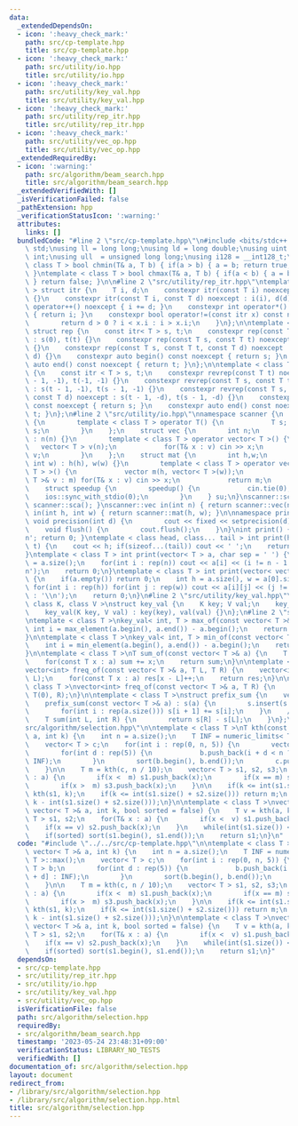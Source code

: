 ```yaml
---
data:
  _extendedDependsOn:
  - icon: ':heavy_check_mark:'
    path: src/cp-template.hpp
    title: src/cp-template.hpp
  - icon: ':heavy_check_mark:'
    path: src/utility/io.hpp
    title: src/utility/io.hpp
  - icon: ':heavy_check_mark:'
    path: src/utility/key_val.hpp
    title: src/utility/key_val.hpp
  - icon: ':heavy_check_mark:'
    path: src/utility/rep_itr.hpp
    title: src/utility/rep_itr.hpp
  - icon: ':heavy_check_mark:'
    path: src/utility/vec_op.hpp
    title: src/utility/vec_op.hpp
  _extendedRequiredBy:
  - icon: ':warning:'
    path: src/algorithm/beam_search.hpp
    title: src/algorithm/beam_search.hpp
  _extendedVerifiedWith: []
  _isVerificationFailed: false
  _pathExtension: hpp
  _verificationStatusIcon: ':warning:'
  attributes:
    links: []
  bundledCode: "#line 2 \"src/cp-template.hpp\"\n#include <bits/stdc++.h>\nusing namespace\
    \ std;\nusing ll = long long;\nusing ld = long double;\nusing uint = unsigned\
    \ int;\nusing ull  = unsigned long long;\nusing i128 = __int128_t;\ntemplate <\
    \ class T > bool chmin(T& a, T b) { if(a > b) { a = b; return true; } return false;\
    \ }\ntemplate < class T > bool chmax(T& a, T b) { if(a < b) { a = b; return true;\
    \ } return false; }\n\n#line 2 \"src/utility/rep_itr.hpp\"\ntemplate < class T\
    \ > struct itr {\n    T i, d;\n    constexpr itr(const T i) noexcept : i(i), d(1)\
    \ {}\n    constexpr itr(const T i, const T d) noexcept : i(i), d(d) {}\n    void\
    \ operator++() noexcept { i += d; }\n    constexpr int operator*() const noexcept\
    \ { return i; }\n    constexpr bool operator!=(const itr x) const noexcept {\n\
    \        return d > 0 ? i < x.i : i > x.i;\n    }\n};\n\ntemplate < class T >\
    \ struct rep {\n    const itr< T > s, t;\n    constexpr rep(const T t) noexcept\
    \ : s(0), t(t) {}\n    constexpr rep(const T s, const T t) noexcept : s(s), t(t)\
    \ {}\n    constexpr rep(const T s, const T t, const T d) noexcept : s(s, d), t(t,\
    \ d) {}\n    constexpr auto begin() const noexcept { return s; }\n    constexpr\
    \ auto end() const noexcept { return t; }\n};\n\ntemplate < class T > struct revrep\
    \ {\n    const itr < T > s, t;\n    constexpr revrep(const T t) noexcept : s(t\
    \ - 1, -1), t(-1, -1) {}\n    constexpr revrep(const T s, const T t) noexcept\
    \ : s(t - 1, -1), t(s - 1, -1) {}\n    constexpr revrep(const T s, const T t,\
    \ const T d) noexcept : s(t - 1, -d), t(s - 1, -d) {}\n    constexpr auto begin()\
    \ const noexcept { return s; }\n    constexpr auto end() const noexcept { return\
    \ t; }\n};\n#line 2 \"src/utility/io.hpp\"\nnamespace scanner {\n    struct sca\
    \ {\n        template < class T > operator T() {\n            T s; cin >> s; return\
    \ s;\n        }\n    };\n    struct vec {\n        int n;\n        vec(int n)\
    \ : n(n) {}\n        template < class T > operator vector< T >() {\n         \
    \   vector< T > v(n);\n            for(T& x : v) cin >> x;\n            return\
    \ v;\n        }\n    };\n    struct mat {\n        int h,w;\n        mat(int h,\
    \ int w) : h(h), w(w) {}\n        template < class T > operator vector< vector<\
    \ T > >() {\n            vector m(h, vector< T >(w));\n            for(vector<\
    \ T >& v : m) for(T& x : v) cin >> x;\n            return m;\n        }\n    };\n\
    \    struct speedup {\n        speedup() {\n            cin.tie(0);\n        \
    \    ios::sync_with_stdio(0);\n        }\n    } su;\n}\nscanner::sca in() { return\
    \ scanner::sca(); }\nscanner::vec in(int n) { return scanner::vec(n); }\nscanner::mat\
    \ in(int h, int w) { return scanner::mat(h, w); }\n\nnamespace printer {\n   \
    \ void precision(int d) {\n        cout << fixed << setprecision(d);\n    }\n\
    \    void flush() {\n        cout.flush();\n    }\n}\nint print() { cout << '\\\
    n'; return 0; }\ntemplate < class head, class... tail > int print(head&& h, tail&&...\
    \ t) {\n    cout << h; if(sizeof...(tail)) cout << ' ';\n    return print(forward<tail>(t)...);\n\
    }\ntemplate < class T > int print(vector< T > a, char sep = ' ') {\n    int n\
    \ = a.size();\n    for(int i : rep(n)) cout << a[i] << (i != n - 1 ? sep : '\\\
    n');\n    return 0;\n}\ntemplate < class T > int print(vector< vector< T > > a)\
    \ {\n    if(a.empty()) return 0;\n    int h = a.size(), w = a[0].size();\n   \
    \ for(int i : rep(h)) for(int j : rep(w)) cout << a[i][j] << (j != w - 1 ? ' '\
    \ : '\\n');\n    return 0;\n}\n#line 2 \"src/utility/key_val.hpp\"\ntemplate <\
    \ class K, class V >\nstruct key_val {\n    K key; V val;\n    key_val() {}\n\
    \    key_val(K key, V val) : key(key), val(val) {}\n};\n#line 2 \"src/utility/vec_op.hpp\"\
    \ntemplate < class T >\nkey_val< int, T > max_of(const vector< T >& a) {\n   \
    \ int i = max_element(a.begin(), a.end()) - a.begin();\n    return {i, a[i]};\n\
    }\n\ntemplate < class T >\nkey_val< int, T > min_of(const vector< T >& a) {\n\
    \    int i = min_element(a.begin(), a.end()) - a.begin();\n    return {i, a[i]};\n\
    }\n\ntemplate < class T >\nT sum_of(const vector< T >& a) {\n    T sum = 0;\n\
    \    for(const T x : a) sum += x;\n    return sum;\n}\n\ntemplate < class T >\n\
    vector<int> freq_of(const vector< T >& a, T L, T R) {\n    vector<int> res(R -\
    \ L);\n    for(const T x : a) res[x - L]++;\n    return res;\n}\n\ntemplate <\
    \ class T >\nvector<int> freq_of(const vector< T >& a, T R) {\n    return freq_of(a,\
    \ T(0), R);\n}\n\ntemplate < class T >\nstruct prefix_sum {\n    vector< T > s;\n\
    \    prefix_sum(const vector< T >& a) : s(a) {\n        s.insert(s.begin(), T(0));\n\
    \        for(int i : rep(a.size())) s[i + 1] += s[i];\n    }\n    // [L, R)\n\
    \    T sum(int L, int R) {\n        return s[R] - s[L];\n    }\n};\n#line 2 \"\
    src/algorithm/selection.hpp\"\n\ntemplate < class T >\nT kth(const vector< T >&\
    \ a, int k) {\n    int n = a.size();\n    T INF = numeric_limits< T >::max();\n\
    \    vector< T > c;\n    for(int i : rep(0, n, 5)) {\n        vector< T > b;\n\
    \        for(int d : rep(5)) {\n            b.push_back(i + d < n ? a[i + d] :\
    \ INF);\n        }\n        sort(b.begin(), b.end());\n        c.push_back(b[2]);\n\
    \    }\n\n    T m = kth(c, n / 10);\n    vector< T > s1, s2, s3;\n    for(T& x\
    \ : a) {\n        if(x <  m) s1.push_back(x);\n        if(x == m) s2.push_back(x);\n\
    \        if(x >  m) s3.push_back(x);\n    }\n\n    if(k <= int(s1.size())) return\
    \ kth(s1, k);\n    if(k <= int(s1.size() + s2.size())) return m;\n    return kth(s1,\
    \ k - int(s1.size() + s2.size()));\n}\n\ntemplate < class T >\nvector< T > topk(const\
    \ vector< T >& a, int k, bool sorted = false) {\n    T v = kth(a, k);\n    vector<\
    \ T > s1, s2;\n    for(T& x : a) {\n        if(x <  v) s1.push_back(x);\n    \
    \    if(x == v) s2.push_back(x);\n    }\n    while(int(s1.size()) < k) s1.push_back(s2);\n\
    \    if(sorted) sort(s1.begin(), s1.end());\n    return s1;\n}\n"
  code: "#include \"../../src/cp-template.hpp\"\n\ntemplate < class T >\nT kth(const\
    \ vector< T >& a, int k) {\n    int n = a.size();\n    T INF = numeric_limits<\
    \ T >::max();\n    vector< T > c;\n    for(int i : rep(0, n, 5)) {\n        vector<\
    \ T > b;\n        for(int d : rep(5)) {\n            b.push_back(i + d < n ? a[i\
    \ + d] : INF);\n        }\n        sort(b.begin(), b.end());\n        c.push_back(b[2]);\n\
    \    }\n\n    T m = kth(c, n / 10);\n    vector< T > s1, s2, s3;\n    for(T& x\
    \ : a) {\n        if(x <  m) s1.push_back(x);\n        if(x == m) s2.push_back(x);\n\
    \        if(x >  m) s3.push_back(x);\n    }\n\n    if(k <= int(s1.size())) return\
    \ kth(s1, k);\n    if(k <= int(s1.size() + s2.size())) return m;\n    return kth(s1,\
    \ k - int(s1.size() + s2.size()));\n}\n\ntemplate < class T >\nvector< T > topk(const\
    \ vector< T >& a, int k, bool sorted = false) {\n    T v = kth(a, k);\n    vector<\
    \ T > s1, s2;\n    for(T& x : a) {\n        if(x <  v) s1.push_back(x);\n    \
    \    if(x == v) s2.push_back(x);\n    }\n    while(int(s1.size()) < k) s1.push_back(s2);\n\
    \    if(sorted) sort(s1.begin(), s1.end());\n    return s1;\n}"
  dependsOn:
  - src/cp-template.hpp
  - src/utility/rep_itr.hpp
  - src/utility/io.hpp
  - src/utility/key_val.hpp
  - src/utility/vec_op.hpp
  isVerificationFile: false
  path: src/algorithm/selection.hpp
  requiredBy:
  - src/algorithm/beam_search.hpp
  timestamp: '2023-05-24 23:48:31+09:00'
  verificationStatus: LIBRARY_NO_TESTS
  verifiedWith: []
documentation_of: src/algorithm/selection.hpp
layout: document
redirect_from:
- /library/src/algorithm/selection.hpp
- /library/src/algorithm/selection.hpp.html
title: src/algorithm/selection.hpp
---
```

